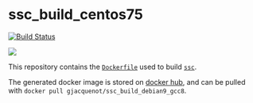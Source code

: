 # ssc_build_centos75

[![Build Status](https://travis-ci.org/Gjacquenot/ssc_build_centos75.svg?branch=master)](https://travis-ci.org/Gjacquenot/ssc_build_centos75)

[![](https://images.microbadger.com/badges/image/gjacquenot/ssc_build_centos75.svg)](https://microbadger.com/images/gjacquenot/ssc_build_centos75 "ssc_build_centos75")

This repository contains the [`Dockerfile`](Dockerfile) used to build [`ssc`](https://github.com/Gjacquenot/ssc).

The generated docker image is stored on [docker hub](https://hub.docker.com/r/gjacquenot/ssc_build_centos75), and can be pulled with `docker pull gjacquenot/ssc_build_debian9_gcc8`.
